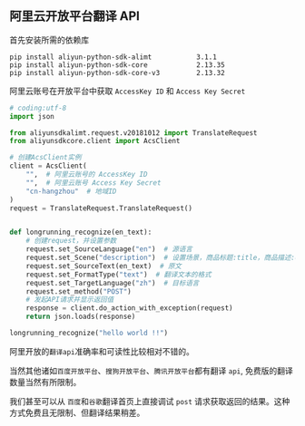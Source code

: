 ## 阿里云开放平台翻译 API
首先安装所需的依赖库
```shell
pip install aliyun-python-sdk-alimt           3.1.1
pip install aliyun-python-sdk-core            2.13.35
pip install aliyun-python-sdk-core-v3         2.13.32
```

阿里云账号在开放平台中获取 `AccessKey ID` 和 `Access Key Secret`

```python
# coding:utf-8
import json

from aliyunsdkalimt.request.v20181012 import TranslateRequest
from aliyunsdkcore.client import AcsClient

# 创建AcsClient实例
client = AcsClient(
    "",  # 阿里云账号的 AccessKey ID
    "",  # 阿里云账号 Access Key Secret
    "cn-hangzhou"  # 地域ID
)
request = TranslateRequest.TranslateRequest()


def longrunning_recognize(en_text):
    # 创建request，并设置参数
    request.set_SourceLanguage("en")  # 源语言
    request.set_Scene("description")  # 设置场景，商品标题:title，商品描述:description，商品沟通:communication
    request.set_SourceText(en_text)  # 原文
    request.set_FormatType("text")  # 翻译文本的格式
    request.set_TargetLanguage("zh")  # 目标语言
    request.set_method("POST")
    # 发起API请求并显示返回值
    response = client.do_action_with_exception(request)
    return json.loads(response)

longrunning_recognize("hello world !!")
```

阿里开放的`翻译api`准确率和可读性比较相对不错的。

当然其他诸如`百度开放平台`、`搜狗开放平台`、`腾讯开放平台`都有翻译 `api`, 免费版的翻译数量当然有所限制。

我们甚至可以从 `百度`和`谷歌`翻译首页上直接调试 `post` 请求获取返回的结果。这种方式免费且无限制、但翻译结果稍差。